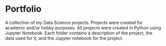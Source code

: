 # Portfolio
A collection of my Data Science projects. Projects were created for academic and/or hobby purposes. All projects were created in Python using Jupyter Notebook. Each folder contains a description of the project, the data used for it, and the Jupyter notebook for the project.
